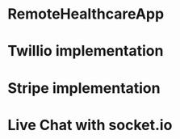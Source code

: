 # RemoteHealthcareApp

# Twillio implementation

# Stripe implementation

# Live Chat with socket.io
